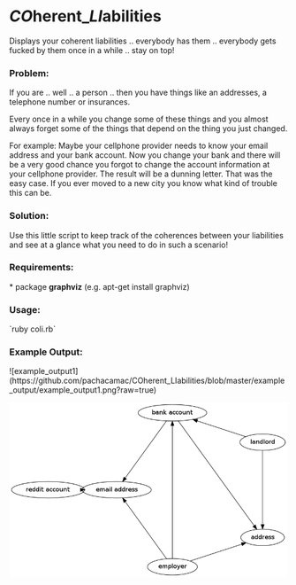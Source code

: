 <h1><i>CO</i>herent_<i>LI</i>abilities</h1>
Displays your coherent liabilities .. everybody has them .. everybody gets fucked by them once in a while .. stay on top!

<h3>Problem:</h3>
If you are .. well .. a person .. then you have things like an addresses, a telephone number or insurances.

Every once in a while you change some of these things and you almost always forget some of the things that depend on the thing you just changed.

For example: Maybe your cellphone provider needs to know your email address and your bank account. Now you change your bank and there will be a very good chance you forgot to change the account information at your cellphone provider. The result will be a dunning letter. That was the easy case. If you ever moved to a new city you know what kind of trouble this can be.

<h3>Solution:</h3>

Use this little script to keep track of the coherences between your liabilities and see at a glance what you need to do in such a scenario!

<h3>Requirements:</h3>
* package <b>graphviz</b> (e.g. apt-get install graphviz)

<h3>Usage:</h3>
`ruby coli.rb`

<h3>Example Output:</h3>
![example_output1](https://github.com/pachacamac/COherent_LIabilities/blob/master/example_output/example_output1.png?raw=true)

![example_output2](https://github.com/pachacamac/COherent_LIabilities/blob/master/example_output/example_output2.png?raw=true)

